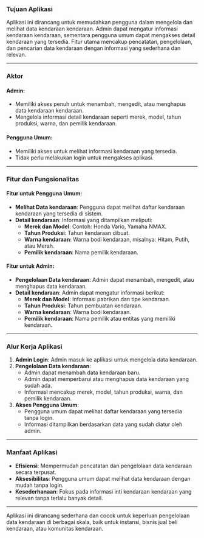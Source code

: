 ### **Tujuan Aplikasi**  
Aplikasi ini dirancang untuk memudahkan pengguna dalam mengelola dan melihat data kendaraan kendaraan. Admin dapat mengatur informasi kendaraan kendaraan, sementara pengguna umum dapat mengakses detail kendaraan yang tersedia. Fitur utama mencakup pencatatan, pengelolaan, dan pencarian data kendaraan dengan informasi yang sederhana dan relevan.

---

### **Aktor**

#### **Admin:**  
- Memiliki akses penuh untuk menambah, mengedit, atau menghapus data kendaraan kendaraan.  
- Mengelola informasi detail kendaraan seperti merek, model, tahun produksi, warna, dan pemilik kendaraan.  

#### **Pengguna Umum:**  
- Memiliki akses untuk melihat informasi kendaraan yang tersedia.  
- Tidak perlu melakukan login untuk mengakses aplikasi.  

---

### **Fitur dan Fungsionalitas**

#### **Fitur untuk Pengguna Umum:**  

- **Melihat Data kendaraan**: Pengguna dapat melihat daftar kendaraan kendaraan yang tersedia di sistem.  
- **Detail kendaraan**: Informasi yang ditampilkan meliputi:  
  - **Merek dan Model**: Contoh: Honda Vario, Yamaha NMAX.  
  - **Tahun Produksi**: Tahun kendaraan dibuat.  
  - **Warna kendaraan**: Warna bodi kendaraan, misalnya: Hitam, Putih, atau Merah.  
  - **Pemilik kendaraan**: Nama pemilik kendaraan.  

#### **Fitur untuk Admin:**  

- **Pengelolaan Data kendaraan**: Admin dapat menambah, mengedit, atau menghapus data kendaraan.  
- **Detail kendaraan**: Admin dapat mengatur informasi berikut:  
  - **Merek dan Model**: Informasi pabrikan dan tipe kendaraan.  
  - **Tahun Produksi**: Tahun pembuatan kendaraan.  
  - **Warna kendaraan**: Warna bodi kendaraan.  
  - **Pemilik kendaraan**: Nama pemilik atau entitas yang memiliki kendaraan.  

---

### **Alur Kerja Aplikasi**  

1. **Admin Login**: Admin masuk ke aplikasi untuk mengelola data kendaraan.  
2. **Pengelolaan Data kendaraan**:  
   - Admin dapat menambah data kendaraan baru.  
   - Admin dapat memperbarui atau menghapus data kendaraan yang sudah ada.  
   - Informasi mencakup merek, model, tahun produksi, warna, dan pemilik kendaraan.  
3. **Akses Pengguna Umum**:  
   - Pengguna umum dapat melihat daftar kendaraan yang tersedia tanpa login.  
   - Informasi ditampilkan berdasarkan data yang sudah diatur oleh admin.  

---

### **Manfaat Aplikasi**  

- **Efisiensi**: Mempermudah pencatatan dan pengelolaan data kendaraan secara terpusat.  
- **Aksesibilitas**: Pengguna umum dapat melihat data kendaraan dengan mudah tanpa login.  
- **Kesederhanaan**: Fokus pada informasi inti kendaraan kendaraan yang relevan tanpa terlalu banyak detail.  

--- 

Aplikasi ini dirancang sederhana dan cocok untuk keperluan pengelolaan data kendaraan di berbagai skala, baik untuk instansi, bisnis jual beli kendaraan, atau komunitas kendaraan.